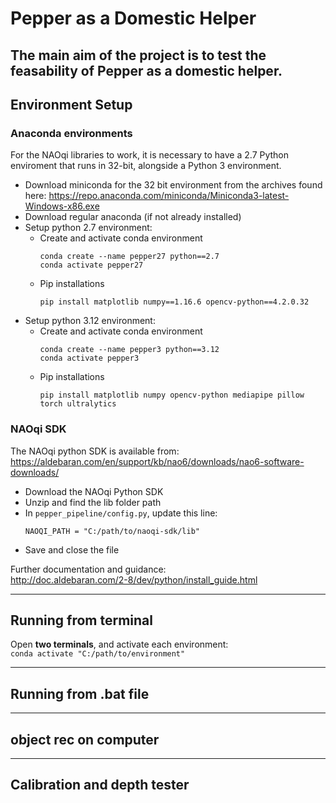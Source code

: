 # **Pepper as a Domestic Helper**

The main aim of the project is to test the feasability of Pepper as a domestic helper.
---

## **Environment Setup**
### Anaconda environments
For the NAOqi libraries to work, it is necessary to have a 2.7 Python enviroment that runs in 32-bit, alongside a Python 3 environment.
- Download miniconda for the 32 bit environment from the archives found here: https://repo.anaconda.com/miniconda/Miniconda3-latest-Windows-x86.exe
- Download regular anaconda (if not already installed)
- Setup python 2.7 environment:
    * Create and activate conda environment
        ```
        conda create --name pepper27 python==2.7
        conda activate pepper27
        ```
    * Pip installations
        ```
        pip install matplotlib numpy==1.16.6 opencv-python==4.2.0.32
        ```
- Setup python 3.12 environment:
    * Create and activate conda environment
        ```
        conda create --name pepper3 python==3.12
        conda activate pepper3
        ```
    * Pip installations
        ```
        pip install matplotlib numpy opencv-python mediapipe pillow torch ultralytics
        ```

### NAOqi SDK
The NAOqi python SDK is available from:  
https://aldebaran.com/en/support/kb/nao6/downloads/nao6-software-downloads/  
- Download the NAOqi Python SDK
- Unzip and find the lib folder path
- In `pepper_pipeline/config.py`, update this line:
    ```
    NAOQI_PATH = "C:/path/to/naoqi-sdk/lib"
    ```
- Save and close the file

Further documentation and guidance:  
http://doc.aldebaran.com/2-8/dev/python/install_guide.html

---
## Running from terminal
Open **two terminals**, and activate each environment:  
    ```
    conda activate "C:/path/to/environment"
    ```

---
## Running from .bat file
---
## object rec on computer
---
## Calibration and depth tester

